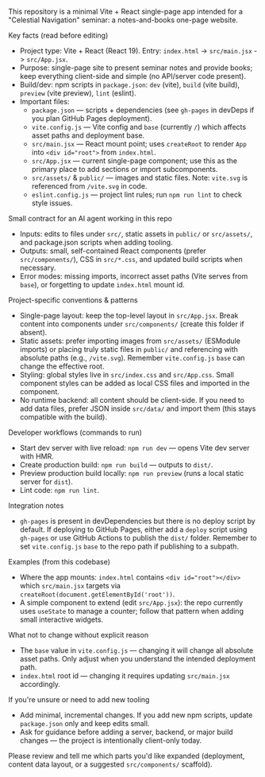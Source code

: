 This repository is a minimal Vite + React single-page app intended for a "Celestial Navigation" seminar: a notes-and-books one-page website.

Key facts (read before editing)

- Project type: Vite + React (React 19). Entry: `index.html` -> `src/main.jsx` -> `src/App.jsx`.
- Purpose: single-page site to present seminar notes and provide books; keep everything client-side and simple (no API/server code present).
- Build/dev: npm scripts in `package.json`: `dev` (vite), `build` (vite build), `preview` (vite preview), `lint` (eslint).
- Important files:
  - `package.json` — scripts + dependencies (see `gh-pages` in devDeps if you plan GitHub Pages deployment).
  - `vite.config.js` — Vite config and `base` (currently `/`) which affects asset paths and deployment base.
  - `src/main.jsx` — React mount point; uses `createRoot` to render `App` into `<div id="root">` from `index.html`.
  - `src/App.jsx` — current single-page component; use this as the primary place to add sections or import subcomponents.
  - `src/assets/` & `public/` — images and static files. Note: `vite.svg` is referenced from `/vite.svg` in code.
  - `eslint.config.js` — project lint rules; run `npm run lint` to check style issues.

Small contract for an AI agent working in this repo

- Inputs: edits to files under `src/`, static assets in `public/` or `src/assets/`, and package.json scripts when adding tooling.
- Outputs: small, self-contained React components (prefer `src/components/`), CSS in `src/*.css`, and updated build scripts when necessary.
- Error modes: missing imports, incorrect asset paths (Vite serves from `base`), or forgetting to update `index.html` mount id.

Project-specific conventions & patterns

- Single-page layout: keep the top-level layout in `src/App.jsx`. Break content into components under `src/components/` (create this folder if absent).
- Static assets: prefer importing images from `src/assets/` (ESModule imports) or placing truly static files in `public/` and referencing with absolute paths (e.g., `/vite.svg`). Remember `vite.config.js` `base` can change the effective root.
- Styling: global styles live in `src/index.css` and `src/App.css`. Small component styles can be added as local CSS files and imported in the component.
- No runtime backend: all content should be client-side. If you need to add data files, prefer JSON inside `src/data/` and import them (this stays compatible with the build).

Developer workflows (commands to run)

- Start dev server with live reload: `npm run dev` — opens Vite dev server with HMR.
- Create production build: `npm run build` — outputs to `dist/`.
- Preview production build locally: `npm run preview` (runs a local static server for `dist`).
- Lint code: `npm run lint`.

Integration notes

- `gh-pages` is present in devDependencies but there is no deploy script by default. If deploying to GitHub Pages, either add a `deploy` script using `gh-pages` or use GitHub Actions to publish the `dist/` folder. Remember to set `vite.config.js` `base` to the repo path if publishing to a subpath.

Examples (from this codebase)

- Where the app mounts: `index.html` contains `<div id="root"></div>` which `src/main.jsx` targets via `createRoot(document.getElementById('root'))`.
- A simple component to extend (edit `src/App.jsx`): the repo currently uses `useState` to manage a counter; follow that pattern when adding small interactive widgets.

What not to change without explicit reason

- The `base` value in `vite.config.js` — changing it will change all absolute asset paths. Only adjust when you understand the intended deployment path.
- `index.html` root id — changing it requires updating `src/main.jsx` accordingly.

If you're unsure or need to add new tooling

- Add minimal, incremental changes. If you add new npm scripts, update `package.json` only and keep edits small.
- Ask for guidance before adding a server, backend, or major build changes — the project is intentionally client-only today.

Please review and tell me which parts you'd like expanded (deployment, content data layout, or a suggested `src/components/` scaffold).
